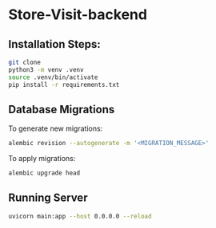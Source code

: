 # Store-Visit-backend

## Installation Steps:

```bash
git clone
python3 -m venv .venv
source .venv/bin/activate
pip install -r requirements.txt
```
## Database Migrations
To generate new migrations:
```bash
alembic revision --autogenerate -m '<MIGRATION_MESSAGE>'
```

To apply migrations: 
```bash
alembic upgrade head
```

## Running Server

```bash
uvicorn main:app --host 0.0.0.0 --reload
```